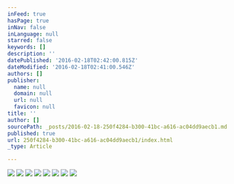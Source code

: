 ```yaml
---
inFeed: true
hasPage: true
inNav: false
inLanguage: null
starred: false
keywords: []
description: ''
datePublished: '2016-02-18T02:42:00.815Z'
dateModified: '2016-02-18T02:41:00.546Z'
authors: []
publisher:
  name: null
  domain: null
  url: null
  favicon: null
title: ''
author: []
sourcePath: _posts/2016-02-18-250f4284-b300-41bc-a616-ac04dd9aecb1.md
published: true
url: 250f4284-b300-41bc-a616-ac04dd9aecb1/index.html
_type: Article

---
```

![](https://the-grid-user-content.s3-us-west-2.amazonaws.com/9cbc151c-0553-4cef-b59c-585b418bfe99.JPG)
![](https://the-grid-user-content.s3-us-west-2.amazonaws.com/849223de-5999-408e-a6d7-54f6700f3a8d.JPG)
![](https://the-grid-user-content.s3-us-west-2.amazonaws.com/cc3a36d1-6dd5-4fb3-9e71-177dc0d20cf9.JPG)
![](https://the-grid-user-content.s3-us-west-2.amazonaws.com/c8ef6ca4-3391-48b4-8c2a-fdff6533c475.JPG)
![](https://the-grid-user-content.s3-us-west-2.amazonaws.com/35aa8502-b440-4526-b7fd-cbee1062701e.JPG)
![](https://the-grid-user-content.s3-us-west-2.amazonaws.com/8e6e9040-fe31-46db-a850-1d30bfee3897.JPG)
![](https://the-grid-user-content.s3-us-west-2.amazonaws.com/fff01ba8-d654-4716-827b-f20d6e4e219e.JPG)
![](https://the-grid-user-content.s3-us-west-2.amazonaws.com/ea825542-2cad-4569-8eba-5234a5a4df72.JPG)